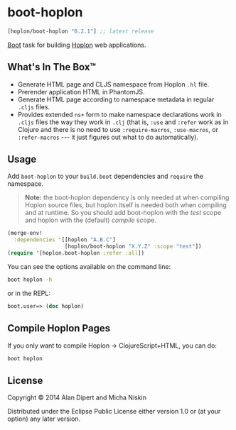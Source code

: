 # boot-hoplon

[](dependency)
```clojure
[hoplon/boot-hoplon "0.2.1"] ;; latest release
```
[](/dependency)

[Boot] task for building [Hoplon] web applications.

## What's In The Box™

* Generate HTML page and CLJS namespace from Hoplon `.hl` file.
* Prerender application HTML in PhantomJS.
* Generate HTML page according to namespace metadata in regular `.cljs` files.
* Provides extended `ns+` form to make namespace declarations work in `.cljs`
  files the way they work in `.clj` (that is, `:use` and `:refer` work as in
  Clojure and there is no need to use `:require-macros`, `:use-macros`, or
  `:refer-macros` --- it just figures out what to do automatically).

## Usage

Add `boot-hoplon` to your `build.boot` dependencies and `require` the namespace.

> **Note:** the boot-hoplon dependency is only needed at when compiling Hoplon
> source files, but hoplon itself is needed both when compiling and at runtime.
> So you should add boot-hoplon with the _test_ scope and hoplon with the
> (default) _compile_ scope.

```clj
(merge-env!
  :dependencies '[[hoplon "A.B.C"]
                  [hoplon/boot-hoplon "X.Y.Z" :scope "test"])
(require '[hoplon.boot-hoplon :refer :all])
```

You can see the options available on the command line:

```bash
boot hoplon -h
```

or in the REPL:

```clj
boot.user=> (doc hoplon)
```

## Compile Hoplon Pages

If you only want to compile Hoplon &rarr; ClojureScript+HTML, you can do:

```bash
boot hoplon
```

## License

Copyright © 2014 Alan Dipert and Micha Niskin

Distributed under the Eclipse Public License either version 1.0 or (at
your option) any later version.

[Boot]:                https://github.com/boot-clj/boot
[Hoplon]:              https://github.com/hoplon/hoplon
[cider]:               https://github.com/clojure-emacs/cider
[boot-cljs-repl]:      https://github.com/adzerk/boot-cljs-repl
[src-maps]:            https://developer.chrome.com/devtools/docs/javascript-debugging#source-maps
[closure-compiler]:    https://developers.google.com/closure/compiler/
[closure-levels]:      https://developers.google.com/closure/compiler/docs/compilation_levels
[closure-externs]:     https://developers.google.com/closure/compiler/docs/api-tutorial3#externs
[boot-cljs-example]:   https://github.com/adzerk/boot-cljs-example
[cljs-opts]:           https://github.com/clojure/clojurescript/wiki/Compiler-Options
[cljsjs]:              https://github.com/cljsjs/packages
